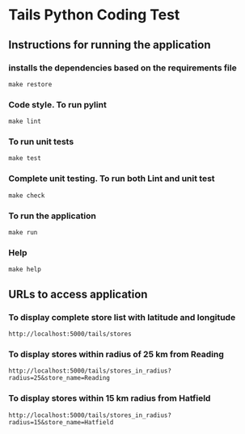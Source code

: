 # Tails Python Coding Test

## Instructions for running the application

### installs the dependencies based on the requirements file

```
make restore
```

### Code style. To run pylint

```
make lint
```

### To run unit tests

```
make test
```

### Complete unit testing. To run both Lint and unit test

```
make check
```

### To run the application

```
make run
```

### Help

```
make help
```

## URLs to access application

### To display complete store list with latitude and longitude

```
http://localhost:5000/tails/stores
```

### To display stores within radius of 25 km from Reading

```
http://localhost:5000/tails/stores_in_radius?radius=25&store_name=Reading
```

### To display stores within 15 km radius from Hatfield

```
http://localhost:5000/tails/stores_in_radius?radius=15&store_name=Hatfield
```
